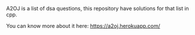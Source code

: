 A2OJ is a list of dsa questions, this repository have solutions for that list in cpp.

You can know more about it here:
https://a2oj.herokuapp.com/
